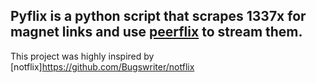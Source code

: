 ## Pyflix is a python script that scrapes 1337x for magnet links and use [peerflix](https://github.com/mafintosh/peerflix) to stream them.
This project was highly inspired by [notflix]https://github.com/Bugswriter/notflix
